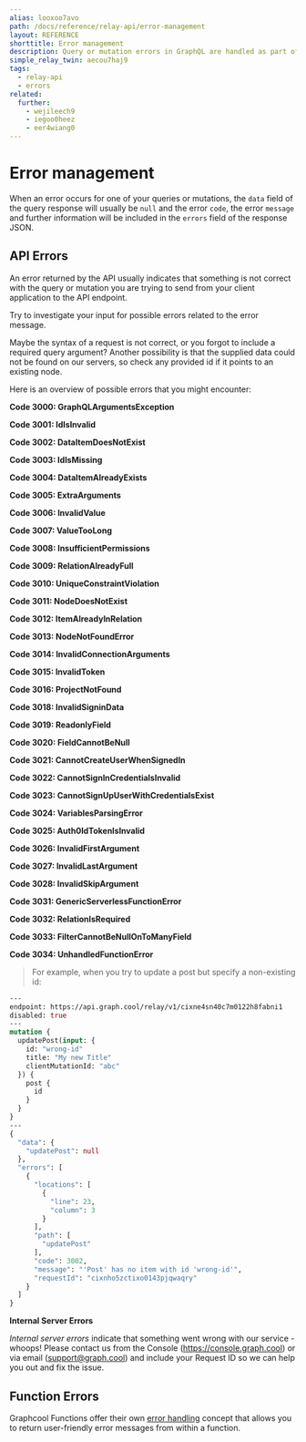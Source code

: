 ```yaml
---
alias: looxoo7avo
path: /docs/reference/relay-api/error-management
layout: REFERENCE
shorttitle: Error management
description: Query or mutation errors in GraphQL are handled as part of the query response, where you can find further information to solve them.
simple_relay_twin: aecou7haj9
tags:
  - relay-api
  - errors
related:
  further:
    - wejileech9
    - iegoo0heez
    - eer4wiang0
---
```


# Error management

When an error occurs for one of your queries or mutations, the `data` field of the query response will usually be `null` and the error `code`, the error `message` and further information will be included in the `errors` field of the response JSON.

## API Errors

An error returned by the API usually indicates that something is not correct with the query or mutation you are trying to send from your client application to the API endpoint.

Try to investigate your input for possible errors related to the error message.

Maybe the syntax of a request is not correct, or you forgot to include a required query argument?
Another possibility is that the supplied data could not be found on our servers, so check any provided id if it points to an existing node.

Here is an overview of possible errors that you might encounter:

**Code 3000: GraphQLArgumentsException**

**Code 3001: IdIsInvalid**

**Code 3002: DataItemDoesNotExist**

**Code 3003: IdIsMissing**

**Code 3004: DataItemAlreadyExists**

**Code 3005: ExtraArguments**

**Code 3006: InvalidValue**

**Code 3007: ValueTooLong**

**Code 3008: InsufficientPermissions**

**Code 3009: RelationAlreadyFull**

**Code 3010: UniqueConstraintViolation**

**Code 3011: NodeDoesNotExist**

**Code 3012: ItemAlreadyInRelation**

**Code 3013: NodeNotFoundError**

**Code 3014: InvalidConnectionArguments**

**Code 3015: InvalidToken**

**Code 3016: ProjectNotFound**

**Code 3018: InvalidSigninData**

**Code 3019: ReadonlyField**

**Code 3020: FieldCannotBeNull**

**Code 3021: CannotCreateUserWhenSignedIn**

**Code 3022: CannotSignInCredentialsInvalid**

**Code 3023: CannotSignUpUserWithCredentialsExist**

**Code 3024: VariablesParsingError**

**Code 3025: Auth0IdTokenIsInvalid**

**Code 3026: InvalidFirstArgument**

**Code 3027: InvalidLastArgument**

**Code 3028: InvalidSkipArgument**

**Code 3031: GenericServerlessFunctionError**

**Code 3032: RelationIsRequired**

**Code 3033: FilterCannotBeNullOnToManyField**

**Code 3034: UnhandledFunctionError**

> For example, when you try to update a post but specify a non-existing id:

```graphql
---
endpoint: https://api.graph.cool/relay/v1/cixne4sn40c7m0122h8fabni1
disabled: true
---
mutation {
  updatePost(input: {
    id: "wrong-id"
    title: "My new Title"
    clientMutationId: "abc"
  }) {
    post {
      id
    }
  }
}
---
{
  "data": {
    "updatePost": null
  },
  "errors": [
    {
      "locations": [
        {
          "line": 23,
          "column": 3
        }
      ],
      "path": [
        "updatePost"
      ],
      "code": 3002,
      "message": "'Post' has no item with id 'wrong-id'",
      "requestId": "cixnho5zctixo0143pjqwaqry"
    }
  ]
}
```

**Internal Server Errors**

*Internal server errors* indicate that something went wrong with our service - whoops! Please contact us from the Console (https://console.graph.cool) or via email (support@graph.cool) and include your Request ID so we can help you out and fix the issue.

## Function Errors

Graphcool Functions offer their own [error handling](!alias-quawa7aed0) concept that allows you to return user-friendly error messages from within a function.
